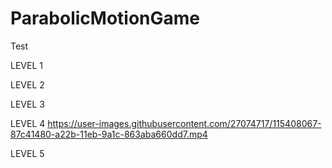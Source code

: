 # ParabolicMotionGame


Test

LEVEL 1

LEVEL 2

LEVEL 3

LEVEL 4
https://user-images.githubusercontent.com/27074717/115408067-87c41480-a22b-11eb-9a1c-863aba660dd7.mp4



LEVEL 5
